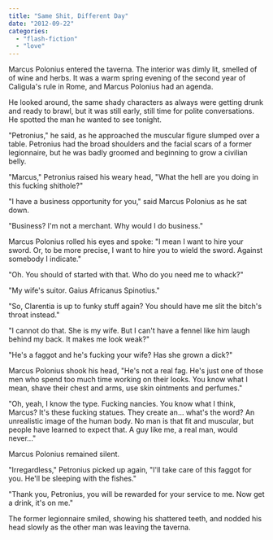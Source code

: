 ```yaml
---
title: "Same Shit, Different Day"
date: "2012-09-22"
categories: 
  - "flash-fiction"
  - "love"
---
```


Marcus Polonius entered the taverna. The interior was dimly lit, smelled of of wine and herbs. It was a warm spring evening of the second year of Caligula's rule in Rome, and Marcus Polonius had an agenda.

He looked around, the same shady characters as always were getting drunk and ready to brawl, but it was still early, still time for polite conversations. He spotted the man he wanted to see tonight.

"Petronius," he said, as he approached the muscular figure slumped over a table. Petronius had the broad shoulders and the facial scars of a former legionnaire, but he was badly groomed and beginning to grow a civilian belly.

"Marcus," Petronius raised his weary head, "What the hell are you doing in this fucking shithole?"

"I have a business opportunity for you," said Marcus Polonius as he sat down.

"Business? I'm not a merchant. Why would I do business."

Marcus Polonius rolled his eyes and spoke: "I mean I want to hire your sword. Or, to be more precise, I want to hire you to wield the sword. Against somebody I indicate."

"Oh. You should of started with that. Who do you need me to whack?"

"My wife's suitor. Gaius Africanus Spinotius."

"So, Clarentia is up to funky stuff again? You should have me slit the bitch's throat instead."

"I cannot do that. She is my wife. But I can't have a fennel like him laugh behind my back. It makes me look weak?"

"He's a faggot and he's fucking your wife? Has she grown a dick?"

Marcus Polonius shook his head, "He's not a real fag. He's just one of those men who spend too much time working on their looks. You know what I mean, shave their chest and arms, use skin ointments and perfumes."

"Oh, yeah, I know the type. Fucking nancies. You know what I think, Marcus? It's these fucking statues. They create an... what's the word? An unrealistic image of the human body. No man is that fit and muscular, but people have learned to expect that. A guy like me, a real man, would never..."

Marcus Polonius remained silent.

"Irregardless," Petronius picked up again, "I'll take care of this faggot for you. He'll be sleeping with the fishes."

"Thank you, Petronius, you will be rewarded for your service to me. Now get a drink, it's on me."

The former legionnaire smiled, showing his shattered teeth, and nodded his head slowly as the other man was leaving the taverna.
